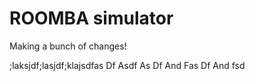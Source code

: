 # ROOMBA simulator

Making a bunch of changes!

;laksjdf;lasjdf;klajsdfas
Df
Asdf
As
Df
And
Fas
Df
And
fsd
